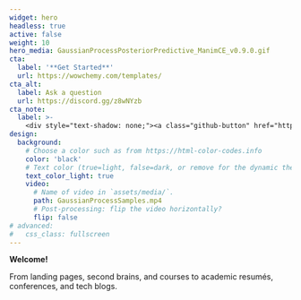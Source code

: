 ```yaml
---
widget: hero
headless: true
active: false
weight: 10
hero_media: GaussianProcessPosteriorPredictive_ManimCE_v0.9.0.gif
cta:
  label: '**Get Started**'
  url: https://wowchemy.com/templates/
cta_alt:
  label: Ask a question
  url: https://discord.gg/z8wNYzb
cta_note:
  label: >-
    <div style="text-shadow: none;"><a class="github-button" href="https://github.com/wowchemy/wowchemy-hugo-themes" data-icon="octicon-star" data-size="large" data-show-count="true" aria-label="Star">Star Wowchemy Website Builder</a></div><div style="text-shadow: none;"><a class="github-button" href="https://github.com/wowchemy/starter-hugo-academic" data-icon="octicon-star" data-size="large" data-show-count="true" aria-label="Star">Star the Academic template</a></div>
design:
  background:
    # Choose a color such as from https://html-color-codes.info
    color: 'black'
    # Text color (true=light, false=dark, or remove for the dynamic theme color). 
    text_color_light: true
    video:
      # Name of video in `assets/media/`.
      path: GaussianProcessSamples.mp4
      # Post-processing: flip the video horizontally?
      flip: false
# advanced:
#   css_class: fullscreen
---
```


**Welcome!**

From landing pages, second brains, and courses to academic resumés, conferences, and tech blogs.

<!--Custom spacing-->
<div class="mb-3"></div>
<!--GitHub Button JS-->
<script async defer src="https://buttons.github.io/buttons.js"></script>
